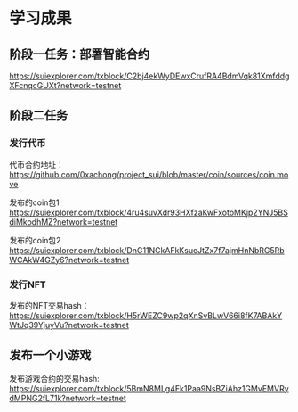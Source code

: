 # 学习成果

## 阶段一任务：部署智能合约

https://suiexplorer.com/txblock/C2bj4ekWyDEwxCrufRA4BdmVqk81XmfddgXFcnqcGUXt?network=testnet

## 阶段二任务

### 发行代币

代币合约地址：https://github.com/0xachong/project_sui/blob/master/coin/sources/coin.move

发布的coin包1
https://suiexplorer.com/txblock/4ru4suvXdr93HXfzaKwFxotoMKjp2YNJ5BSdiMkodhMZ?network=testnet

发布的coin包2
https://suiexplorer.com/txblock/DnG11NCkAFkKsueJtZx7f7ajmHnNbRG5RbWCAkW4GZy6?network=testnet

### 发行NFT

发布的NFT交易hash：
https://suiexplorer.com/txblock/H5rWEZC9wp2qXnSvBLwV66i8fK7ABAkYWtJq39YjuyVu?network=testnet

## 发布一个小游戏

发布游戏合约的交易hash:
https://suiexplorer.com/txblock/5BmN8MLg4Fk1Paa9NsBZiAhz1GMvEMVRydMPNG2fL71k?network=testnet

